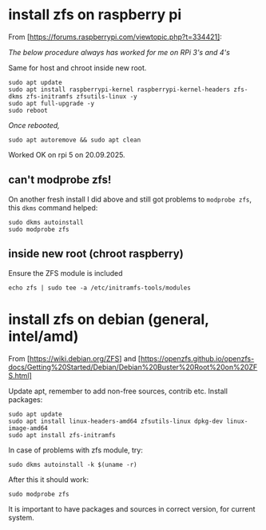# install zfs on raspberry pi

From [https://forums.raspberrypi.com/viewtopic.php?t=334421]:


*The below procedure always has worked for me on RPi 3's and 4's*

Same for host and chroot inside new root.

```
sudo apt update
sudo apt install raspberrypi-kernel raspberrypi-kernel-headers zfs-dkms zfs-initramfs zfsutils-linux -y
sudo apt full-upgrade -y
sudo reboot
```

*Once rebooted,*

```
sudo apt autoremove && sudo apt clean
```

Worked OK on rpi 5 on 20.09.2025.

## can't modprobe zfs!

On another fresh install I did above and still got problems to `modprobe zfs`, this `dkms` command helped:
```
sudo dkms autoinstall
sudo modprobe zfs
```

## inside new root (chroot raspberry)
Ensure the ZFS module is included
```
echo zfs | sudo tee -a /etc/initramfs-tools/modules
```



# install zfs on debian (general, intel/amd)

From [https://wiki.debian.org/ZFS] and [https://openzfs.github.io/openzfs-docs/Getting%20Started/Debian/Debian%20Buster%20Root%20on%20ZFS.html]

Update apt, remember to add non-free sources, contrib etc.
Install packages:
```
sudo apt update
sudo apt install linux-headers-amd64 zfsutils-linux dpkg-dev linux-image-amd64
sudo apt install zfs-initramfs
```

In case of problems with zfs module, try:
```
sudo dkms autoinstall -k $(uname -r)
```
After this it should work:
```
sudo modprobe zfs
```

It is important to have packages and sources in correct version, for current system.
